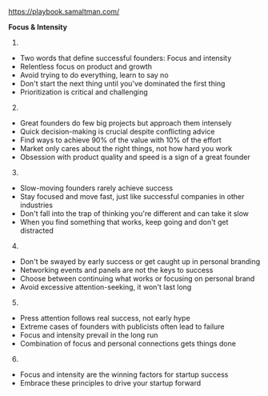 https://playbook.samaltman.com/

**Focus & Intensity**

1.

- Two words that define successful founders: Focus and intensity
- Relentless focus on product and growth
- Avoid trying to do everything, learn to say no
- Don't start the next thing until you've dominated the first thing
- Prioritization is critical and challenging

2.

- Great founders do few big projects but approach them intensely
- Quick decision-making is crucial despite conflicting advice
- Find ways to achieve 90% of the value with 10% of the effort
- Market only cares about the right things, not how hard you work
- Obsession with product quality and speed is a sign of a great founder

3.

- Slow-moving founders rarely achieve success
- Stay focused and move fast, just like successful companies in other industries
- Don't fall into the trap of thinking you're different and can take it slow
- When you find something that works, keep going and don't get distracted

4.

- Don't be swayed by early success or get caught up in personal branding
- Networking events and panels are not the keys to success
- Choose between continuing what works or focusing on personal brand
- Avoid excessive attention-seeking, it won't last long

5.

- Press attention follows real success, not early hype
- Extreme cases of founders with publicists often lead to failure
- Focus and intensity prevail in the long run
- Combination of focus and personal connections gets things done

6.

- Focus and intensity are the winning factors for startup success
- Embrace these principles to drive your startup forward

